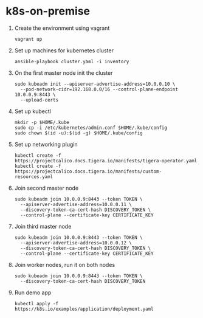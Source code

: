 # k8s-on-premise

 1. Create the environment using vagrant

        vagrant up
2. Set up machines for kubernetes cluster

       ansible-playbook cluster.yaml -i inventory
3. On the first master node init the cluster
	
       sudo kubeadm init --apiserver-advertise-address=10.0.0.10 \
         --pod-network-cidr=192.168.0.0/16 --control-plane-endpoint 10.0.0.9:8443 \
         --upload-certs
4. Set up kubectl 

       mkdir -p $HOME/.kube
       sudo cp -i /etc/kubernetes/admin.conf $HOME/.kube/config
       sudo chown $(id -u):$(id -g) $HOME/.kube/config
5. Set up networking plugin

       kubectl create -f https://projectcalico.docs.tigera.io/manifests/tigera-operator.yaml
       kubectl create -f https://projectcalico.docs.tigera.io/manifests/custom-resources.yaml

6. Join second master node

       sudo kubeadm join 10.0.0.9:8443 --token TOKEN \
         --apiserver-advertise-address=10.0.0.11 \
    	 --discovery-token-ca-cert-hash DISCOVERY_TOKEN \
    	 --control-plane --certificate-key CERTIFICATE_KEY
7. Join third master node

       sudo kubeadm join 10.0.0.9:8443 --token TOKEN \
         --apiserver-advertise-address=10.0.0.12 \
    	 --discovery-token-ca-cert-hash DISCOVERY_TOKEN \
    	 --control-plane --certificate-key CERTIFICATE_KEY
8. Join worker nodes, run it on both nodes

       sudo kubeadm join 10.0.0.9:8443 --token TOKEN \
         --discovery-token-ca-cert-hash DISCOVERY_TOKEN

9. Run demo app

       kubectl apply -f https://k8s.io/examples/application/deployment.yaml


